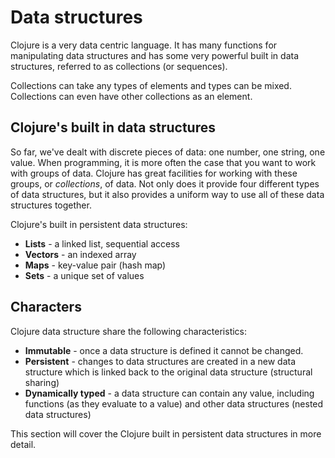 # Data structures

  Clojure is a very data centric language.  It has many functions for manipulating data structures and has some very powerful built in data structures, referred to as collections (or sequences).

  Collections can take any types of elements and types can be mixed.  Collections can even have other collections as an element.

## Clojure's built in data structures

So far, we've dealt with discrete pieces of data: one number, one string, one value. When programming, it is more often the case that you want to work with groups of data. Clojure has great facilities for working with these groups, or _collections_, of data. Not only does it provide four different types of data structures, but it also provides a uniform way to use all of these data structures together.

Clojure's built in persistent data structures:

* **Lists** - a linked list, sequential access
* **Vectors** - an indexed array
* **Maps** - key-value pair (hash map)
* **Sets** - a unique set of values

## Characters
Clojure data structure share the following characteristics:

* **Immutable** - once a data structure is defined it cannot be changed.
* **Persistent** - changes to data structures are created in a new data structure which is linked back to the original data structure (structural sharing)
* **Dynamically typed** - a data structure can contain any value, including functions (as they evaluate to a value) and other data structures (nested data structures)

This section will cover the Clojure built in persistent data structures in more detail.
